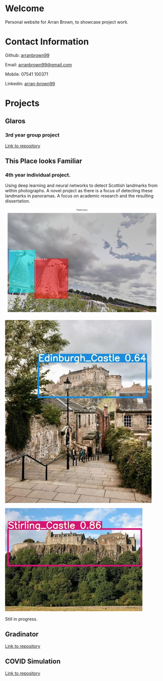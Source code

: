 # Welcome

Personal website for Arran Brown, to showcase project work. 

# Contact Information

Github: 
[arranbrown99](https://github.com/arranbrown99)

Email: [arranbrown99@gmail.com ](arranbrown99@gmail.com )

Mobile: 07541 100371

Linkedin: [arran-brown99](www.linkedin.com/in/arran-brown99)

# Projects

## Glaros

### 3rd year group project

[Link to repository](https://github.com/arranbrown99/Glaros)

## This Place looks Familiar

### 4th year individual project. 

Using deep learning and neural networks to detect Scottish landmarks from within photographs. 
A novel project as there is a focus of detecting these landmarks in panoramas.
A focus on academic research and the resulting dissertation. 

![Kelpies_mask_RCNN](images/4.kelpies_example.png)

![Edinburgh castle](images/Edinburgh%20castle.jpg)

![stirling castle](images/stirling%20castle.jpg)


Still in progress.

## Gradinator

[Link to repository](https://github.com/arranbrown99/Gradinator)

## COVID Simulation

[Link to repository](https://github.com/arranbrown99/COVID_simulation)

